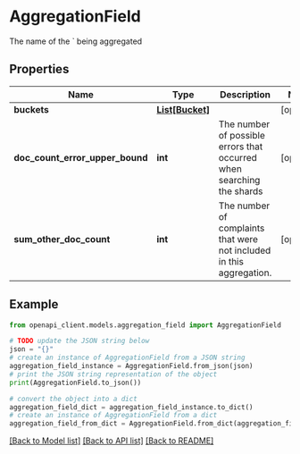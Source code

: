 # AggregationField

The name of the ` being aggregated

## Properties

Name | Type | Description | Notes
------------ | ------------- | ------------- | -------------
**buckets** | [**List[Bucket]**](Bucket.md) |  | [optional] 
**doc_count_error_upper_bound** | **int** | The number of possible errors that occurred when searching the shards | [optional] 
**sum_other_doc_count** | **int** | The number of complaints that were not included in this aggregation. | [optional] 

## Example

```python
from openapi_client.models.aggregation_field import AggregationField

# TODO update the JSON string below
json = "{}"
# create an instance of AggregationField from a JSON string
aggregation_field_instance = AggregationField.from_json(json)
# print the JSON string representation of the object
print(AggregationField.to_json())

# convert the object into a dict
aggregation_field_dict = aggregation_field_instance.to_dict()
# create an instance of AggregationField from a dict
aggregation_field_from_dict = AggregationField.from_dict(aggregation_field_dict)
```
[[Back to Model list]](../README.md#documentation-for-models) [[Back to API list]](../README.md#documentation-for-api-endpoints) [[Back to README]](../README.md)



